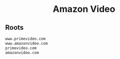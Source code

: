 


<h1 align="center">Amazon Video</h1>  


## Roots


```html
www.primevideo.com
www.amazonvideo.com
primevideo.com
amazonvideo.com
```  

<br>
